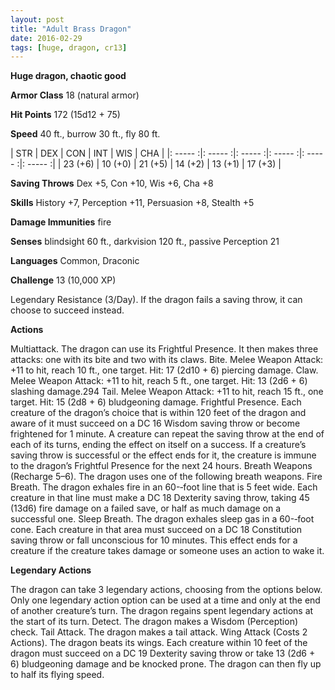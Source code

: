 ```yaml
---
layout: post
title: "Adult Brass Dragon"
date: 2016-02-29
tags: [huge, dragon, cr13]
---
```


**Huge dragon, chaotic good**

**Armor Class** 18 (natural armor)

**Hit Points** 172 (15d12 + 75)

**Speed** 40 ft., burrow 30 ft., fly 80 ft.

|   STR   |   DEX   |   CON   |   INT   |   WIS   |   CHA   |
|: ----- :|: ----- :|: ----- :|: ----- :|: ----- :|: ----- :|
| 23 (+6) | 10 (+0) | 21 (+5) | 14 (+2) | 13 (+1) | 17 (+3) |

**Saving Throws** Dex +5, Con +10, Wis +6, Cha +8 

**Skills** History +7, Perception +11, Persuasion +8, Stealth +5 

**Damage Immunities** fire 

**Senses** blindsight 60 ft., darkvision 120 ft., passive Perception 21 

**Languages** Common, Draconic 

**Challenge** 13 (10,000 XP)

 Legendary Resistance (3/Day). If the dragon fails a saving throw, it can choose to succeed instead. 

**Actions** 

Multiattack. The dragon can use its Frightful Presence. It then makes three attacks: one with its bite and two with its claws. Bite. Melee Weapon Attack: +11 to hit, reach 10 ft., one target. Hit: 17 (2d10 + 6) piercing damage. Claw. Melee Weapon Attack: +11 to hit, reach 5 ft., one target. Hit: 13 (2d6 + 6) slashing damage.294 Tail. Melee Weapon Attack: +11 to hit, reach 15 ft., one target. Hit: 15 (2d8 + 6) bludgeoning damage. Frightful Presence. Each creature of the dragon’s choice that is within 120 feet of the dragon and aware of it must succeed on a DC 16 Wisdom saving throw or become frightened for 1 minute. A creature can repeat the saving throw at the end of each of its turns, ending the effect on itself on a success. If a creature’s saving throw is successful or the effect ends for it, the creature is immune to the dragon’s Frightful Presence for the next 24 hours. Breath Weapons (Recharge 5–6). The dragon uses one of the following breath weapons. Fire Breath. The dragon exhales fire in an 60-­‐foot line that is 5 feet wide. Each creature in that line must make a DC 18 Dexterity saving throw, taking 45 (13d6) fire damage on a failed save, or half as much damage on a successful one. Sleep Breath. The dragon exhales sleep gas in a 60-­‐foot cone. Each creature in that area must succeed on a DC 18 Constitution saving throw or fall unconscious for 10 minutes. This effect ends for a creature if the creature takes damage or someone uses an action to wake it. 

**Legendary Actions**

The dragon can take 3 legendary actions, choosing from the options below. Only one legendary action option can be used at a time and only at the end of another creature’s turn. The dragon regains spent legendary actions at the start of its turn. Detect. The dragon makes a Wisdom (Perception) check. Tail Attack. The dragon makes a tail attack. Wing Attack (Costs 2 Actions). The dragon beats its wings. Each creature within 10 feet of the dragon must succeed on a DC 19 Dexterity saving throw or take 13 (2d6 + 6) bludgeoning damage and be knocked prone. The dragon can then fly up to half its flying speed.